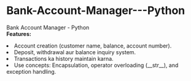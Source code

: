 # Bank-Account-Manager---Python
Bank Account Manager - Python
<br>
**Features:**
<li>Account creation (customer name, balance, account number).</li>
<li>Deposit, withdrawal aur balance inquiry system.</li>
 <li>Transactions ka history maintain karna.</li>       
<li>Use concepts: Encapsulation, operator overloading (__str__), and exception handling.</li>    
